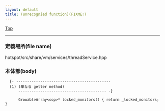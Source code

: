 ```yaml
---
layout: default
title: (unrecognied function)(FIXME!)
---
```

[Top](../index.html)

--- 
### 定義場所(file name)
hotspot/src/share/vm/services/threadService.hpp


### 本体部(body)
```
  {- -------------------------------------------
  (1) (単なる getter method)
      ---------------------------------------- -}

	  GrowableArray<oop>* locked_monitors() { return _locked_monitors; }
	
```


